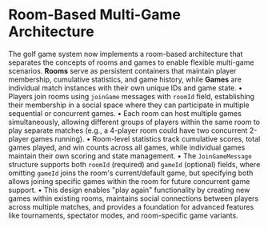 # Room-Based Multi-Game Architecture

The golf game system now implements a room-based architecture that separates the concepts of rooms and games to enable flexible multi-game scenarios. **Rooms** serve as persistent containers that maintain player membership, cumulative statistics, and game history, while **Games** are individual match instances with their own unique IDs and game state. • Players join rooms using `joinGame` messages with `roomId` field, establishing their membership in a social space where they can participate in multiple sequential or concurrent games. • Each room can host multiple games simultaneously, allowing different groups of players within the same room to play separate matches (e.g., a 4-player room could have two concurrent 2-player games running). • Room-level statistics track cumulative scores, total games played, and win counts across all games, while individual games maintain their own scoring and state management. • The `JoinGameMessage` structure supports both `roomId` (required) and `gameId` (optional) fields, where omitting `gameId` joins the room's current/default game, but specifying both allows joining specific games within the room for future concurrent game support. • This design enables "play again" functionality by creating new games within existing rooms, maintains social connections between players across multiple matches, and provides a foundation for advanced features like tournaments, spectator modes, and room-specific game variants.